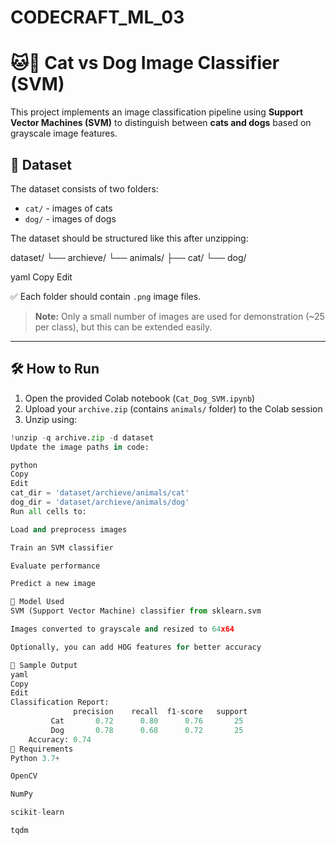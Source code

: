 # CODECRAFT_ML_03
# 🐱🐶 Cat vs Dog Image Classifier (SVM)

This project implements an image classification pipeline using **Support Vector Machines (SVM)** to distinguish between **cats and dogs** based on grayscale image features.

## 📁 Dataset

The dataset consists of two folders:
- `cat/` - images of cats
- `dog/` - images of dogs

The dataset should be structured like this after unzipping:

dataset/
└── archieve/
└── animals/
├── cat/
└── dog/

yaml
Copy
Edit

✅ Each folder should contain `.png` image files.

> **Note:** Only a small number of images are used for demonstration (~25 per class), but this can be extended easily.

---

## 🛠️ How to Run

1. Open the provided Colab notebook (`Cat_Dog_SVM.ipynb`)
2. Upload your `archive.zip` (contains `animals/` folder) to the Colab session
3. Unzip using:

```python
!unzip -q archive.zip -d dataset
Update the image paths in code:

python
Copy
Edit
cat_dir = 'dataset/archieve/animals/cat'
dog_dir = 'dataset/archieve/animals/dog'
Run all cells to:

Load and preprocess images

Train an SVM classifier

Evaluate performance

Predict a new image

🧠 Model Used
SVM (Support Vector Machine) classifier from sklearn.svm

Images converted to grayscale and resized to 64x64

Optionally, you can add HOG features for better accuracy

🧪 Sample Output
yaml
Copy
Edit
Classification Report:
              precision    recall  f1-score   support
         Cat       0.72      0.80      0.76       25
         Dog       0.78      0.68      0.72       25
    Accuracy: 0.74
📌 Requirements
Python 3.7+

OpenCV

NumPy

scikit-learn

tqdm
